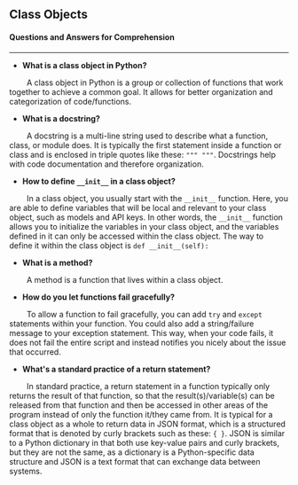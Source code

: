## **Class Objects**
#### Questions and Answers for Comprehension
____________________________________________________________

* **What is a class object in Python?**

&nbsp;&nbsp;&nbsp;&nbsp;&nbsp;&nbsp;&nbsp;&nbsp;A class object in Python is a group or collection of functions that work together to achieve a common goal. It allows for better organization and categorization of code/functions.


* **What is a docstring?**

&nbsp;&nbsp;&nbsp;&nbsp;&nbsp;&nbsp;&nbsp;&nbsp;A docstring is a multi-line string used to describe what a function, class, or module does. It is typically the first statement inside a function or class and is enclosed in triple quotes like these: `""" """`. Docstrings help with code documentation and therefore organization.


* **How to define `__init__` in a class object?** 

&nbsp;&nbsp;&nbsp;&nbsp;&nbsp;&nbsp;&nbsp;&nbsp;In a class object, you usually start with the `__init__` function. Here, you are able to define variables that will be local and relevant to your class object, such as models and API keys. In other words, the `__init__` function allows you to initialize the variables in your class object, and the variables defined in it can only be accessed within the class object. The way to define it within the class object is `def __init__(self):`


* **What is a method?** 

&nbsp;&nbsp;&nbsp;&nbsp;&nbsp;&nbsp;&nbsp;&nbsp;A method is a function that lives within a class object.


* **How do you let functions fail gracefully?**

&nbsp;&nbsp;&nbsp;&nbsp;&nbsp;&nbsp;&nbsp;&nbsp;To allow a function to fail gracefully, you can add `try` and `except` statements within your function. You could also add a string/failure message to your exception statement. This way, when your code fails, it does not fail the entire script and instead notifies you nicely about the issue that occurred.


* **What's a standard practice of a return statement?** 

&nbsp;&nbsp;&nbsp;&nbsp;&nbsp;&nbsp;&nbsp;&nbsp;In standard practice, a return statement in a function typically only returns the result of that function, so that the result(s)/variable(s) can be released from that function and then be accessed in other areas of the program instead of only the function it/they came from. It is typical for a class object as a whole to return data in JSON format, which is a structured format that is denoted by curly brackets such as these: `{ }`. JSON is similar to a Python dictionary in that both use key-value pairs and curly brackets, but they are not the same, as a dictionary is a Python-specific data structure and JSON is a text format that can exchange data between systems.
